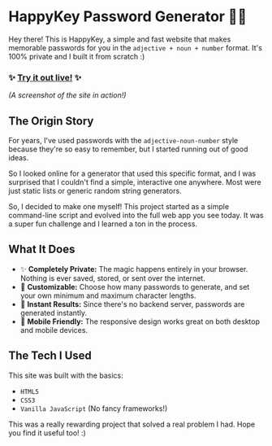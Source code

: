 # HappyKey Password Generator 🔑✨

Hey there! This is HappyKey, a simple and fast website that makes memorable passwords for you in the `adjective + noun + number` format. It's 100% private and I built it from scratch :)

### ✨ [Try it out live!](https://pswd.nickysite.net) ✨

*(A screenshot of the site in action!)*

## The Origin Story

For years, I've used passwords with the `adjective-noun-number` style because they're so easy to remember, but I started running out of good ideas.

So I looked online for a generator that used this specific format, and I was surprised that I couldn't find a simple, interactive one anywhere. Most were just static lists or generic random string generators.

So, I decided to make one myself! This project started as a simple command-line script and evolved into the full web app you see today. It was a super fun challenge and I learned a ton in the process.

## What It Does

*   ✨ **Completely Private:** The magic happens entirely in your browser. Nothing is ever saved, stored, or sent over the internet.
*   🎨 **Customizable:** Choose how many passwords to generate, and set your own minimum and maximum character lengths.
*   🚀 **Instant Results:** Since there's no backend server, passwords are generated instantly.
*   📱 **Mobile Friendly:** The responsive design works great on both desktop and mobile devices.

## The Tech I Used

This site was built with the basics:
*   `HTML5`
*   `CSS3`
*   `Vanilla JavaScript` (No fancy frameworks!)

This was a really rewarding project that solved a real problem I had. Hope you find it useful too! :)

